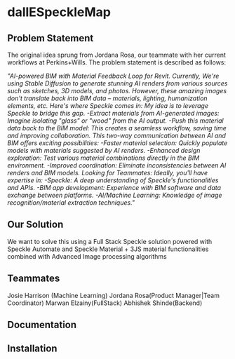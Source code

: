 # dallESpeckleMap

## Problem Statement

The original idea sprung from Jordana Rosa, our teammate with her current workflows at Perkins+Wills. The problem statement is described as follows:

*"AI-powered BIM with Material Feedback Loop for Revit. Currently, We're using Stable Diffusion to generate stunning AI renders from various sources such as sketches, 3D models, and photos. However, these amazing images don't translate back into BIM data – materials, lighting, humanization elements, etc. Here's where Speckle comes in: My idea is to leverage Speckle to bridge this gap. -Extract materials from AI-generated images: Imagine isolating "glass" or "wood" from the AI output. -Push this material data back to the BIM model: This creates a seamless workflow, saving time and improving collaboration. This two-way communication between AI and BIM offers exciting possibilities: -Faster material selection: Quickly populate models with materials suggested by AI renders. -Enhanced design exploration: Test various material combinations directly in the BIM environment. -Improved coordination: Eliminate inconsistencies between AI renders and BIM models. Looking for Teammates: Ideally, you'll have expertise in: -Speckle: A deep understanding of Speckle's functionalities and APIs. -BIM app development: Experience with BIM software and data exchange between platforms. -AI/Machine Learning: Knowledge of image recognition/material extraction techniques."*

## Our Solution

We want to solve this using a Full Stack Speckle solution powered with Speckle Automate and Speckle Material + 3JS material functionalities combined with Advanced Image processing algorithms 

## Teammates

Josie Harrison (Machine Learning)
Jordana Rosa(Product Manager|Team Coordinator)
Marwan Elzainy(FullStack)
Abhishek Shinde(Backend)

## Documentation


## Installation 


